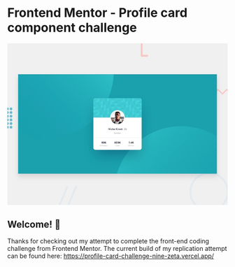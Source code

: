 # Frontend Mentor - Profile card component challenge

![Design preview for the Profile card component coding challenge](./design/desktop-preview.jpg)

## Welcome! 👋

Thanks for checking out my attempt to complete the front-end coding challenge from Frontend Mentor. The current build of my replication attempt can be found here: 
https://profile-card-challenge-nine-zeta.vercel.app/
